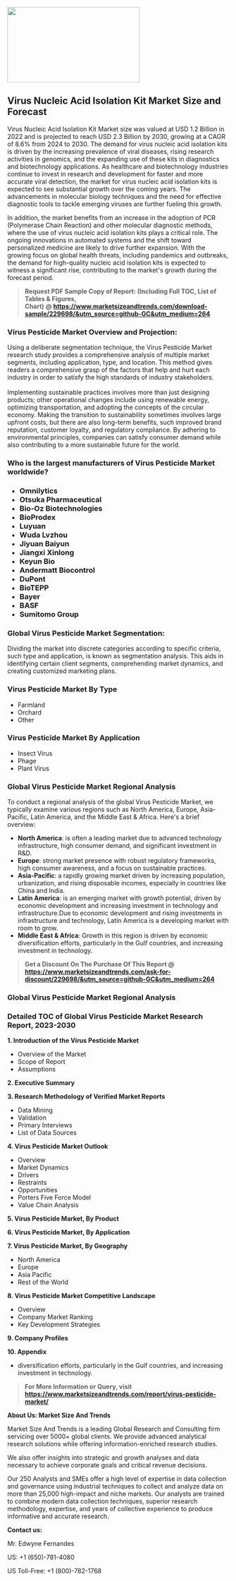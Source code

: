 <p><img class="alignnone size-medium wp-image-20088" src="https://ffe5etoiles.com/wp-content/uploads/2024/12/MST1-300x171.png" alt="" width="300" height="171" /></p><h2>Virus Nucleic Acid Isolation Kit Market Size and Forecast</h2><p>Virus Nucleic Acid Isolation Kit Market size was valued at USD 1.2 Billion in 2022 and is projected to reach USD 2.3 Billion by 2030, growing at a CAGR of 8.6% from 2024 to 2030. The demand for virus nucleic acid isolation kits is driven by the increasing prevalence of viral diseases, rising research activities in genomics, and the expanding use of these kits in diagnostics and biotechnology applications. As healthcare and biotechnology industries continue to invest in research and development for faster and more accurate viral detection, the market for virus nucleic acid isolation kits is expected to see substantial growth over the coming years. The advancements in molecular biology techniques and the need for effective diagnostic tools to tackle emerging viruses are further fueling this growth.</p><p>In addition, the market benefits from an increase in the adoption of PCR (Polymerase Chain Reaction) and other molecular diagnostic methods, where the use of virus nucleic acid isolation kits plays a critical role. The ongoing innovations in automated systems and the shift toward personalized medicine are likely to drive further expansion. With the growing focus on global health threats, including pandemics and outbreaks, the demand for high-quality nucleic acid isolation kits is expected to witness a significant rise, contributing to the market's growth during the forecast period.</p></p><blockquote id="" class=""><strong>Request PDF Sample Copy of Report: (Including Full TOC, List of Tables &amp; Figures, Chart)&nbsp;@&nbsp;<strong><a href="https://www.marketsizeandtrends.com/download-sample/229698/&utm_source=github-GC&utm_medium=264" target="_blank">https://www.marketsizeandtrends.com/download-sample/229698/&utm_source=github-GC&utm_medium=264</a></strong></strong></blockquote><h3 id="" class="">Virus Pesticide Market&nbsp;Overview and Projection:</h3><p id="" class="">Using a deliberate segmentation technique, the Virus Pesticide Market research study provides a comprehensive analysis of multiple market segments, including application, type, and location. This method gives readers a comprehensive grasp of the factors that help and hurt each industry in order to satisfy the high standards of industry stakeholders. <br /> <br />Implementing sustainable practices involves more than just designing products; other operational changes include using renewable energy, optimizing transportation, and adopting the concepts of the circular economy. Making the transition to sustainability sometimes involves large upfront costs, but there are also long-term benefits, such improved brand reputation, customer loyalty, and regulatory compliance. By adhering to environmental principles, companies can satisfy consumer demand while also contributing to a more sustainable future for the world.</p><h3 id="" class="">Who is the largest manufacturers of&nbsp;Virus Pesticide Market worldwide?</h3><h3 class=""><p><ul><li>Omnilytics </li><li> Otsuka Pharmaceutical </li><li> Bio-Oz Biotechnologies </li><li> BioProdex </li><li> Luyuan </li><li> Wuda Lvzhou </li><li> Jiyuan Baiyun </li><li> Jiangxi Xinlong </li><li> Keyun Bio </li><li> Andermatt Biocontrol </li><li> DuPont </li><li> BioTEPP </li><li> Bayer </li><li> BASF </li><li> Sumitomo Group</li></ul></p></h3><h3 id="" class="">Global&nbsp;Virus Pesticide Market Segmentation:</h3><p id="" class="">Dividing the market into discrete categories according to specific criteria, such type and application, is known as segmentation analysis. This aids in identifying certain client segments, comprehending market dynamics, and creating customized marketing plans.</p><h3 id="" class="">Virus Pesticide Market&nbsp;By Type</h3><p><p><ul><li>Farmland</li><li> Orchard</li><li> Other</p></li></ul></p></p><h3 id="" class="">Virus Pesticide Market&nbsp;By Application</h3><p class=""><p><ul><li>Insect Virus</li><li> Phage</li><li> Plant Virus</li></ul></p></p><h3 id="" class="">Global Virus Pesticide Market Regional Analysis</h3><p id="" class="">To conduct a regional analysis of the global Virus Pesticide Market, we typically examine various regions such as North America, Europe, Asia-Pacific, Latin America, and the Middle East &amp; Africa. Here's a brief overview:</p><ul><li><strong>North America</strong>: is often a leading market due to advanced technology infrastructure, high consumer demand, and significant investment in R&amp;D.</li><li><strong>Europe</strong>: strong market presence with robust regulatory frameworks, high consumer awareness, and a focus on sustainable practices.</li><li><strong>Asia-Pacific</strong>: a rapidly growing market driven by increasing population, urbanization, and rising disposable incomes, especially in countries like China and India.</li><li><strong>Latin America</strong>: is an emerging market with growth potential, driven by economic development and increasing investment in technology and infrastructure.Due to economic development and rising investments in infrastructure and technology, Latin America is a developing market with room to grow.</li><li><strong>Middle East &amp; Africa</strong>: Growth in this region is driven by economic diversification efforts, particularly in the Gulf countries, and increasing investment in technology.</li></ul><blockquote id="" class=""><strong>Get a Discount On The Purchase Of This Report @ <strong><a href="https://www.marketsizeandtrends.com/ask-for-discount/229698/&utm_source=github-GC&utm_medium=264" target="_blank">https://www.marketsizeandtrends.com/ask-for-discount/229698/&utm_source=github-GC&utm_medium=264</a></strong></strong></blockquote><h3 id="" class="">Global Virus Pesticide Market Regional Analysis</h3><h3 id="" class="">Detailed TOC of Global Virus Pesticide Market Research Report, 2023-2030</h3><p id="" class=""><strong>1. Introduction of the Virus Pesticide Market</strong></p><ul><li>Overview of the Market</li><li>Scope of Report</li><li>Assumptions</li></ul><p id="" class=""><strong>2. Executive Summary</strong></p><p id="" class=""><strong>3. Research Methodology of Verified Market Reports</strong></p><ul><li>Data Mining</li><li>Validation</li><li>Primary Interviews</li><li>List of Data Sources</li></ul><p id="" class=""><strong>4. Virus Pesticide Market Outlook</strong></p><ul><li>Overview</li><li>Market Dynamics</li><li>Drivers</li><li>Restraints</li><li>Opportunities</li><li>Porters Five Force Model</li><li>Value Chain Analysis</li></ul><p id="" class=""><strong>5. Virus Pesticide Market, By Product</strong></p><p id="" class=""><strong>6. Virus Pesticide Market, By Application</strong></p><p id="" class=""><strong>7. Virus Pesticide Market, By Geography</strong></p><ul><li>North America</li><li>Europe</li><li>Asia Pacific</li><li>Rest of the World</li></ul><p id="" class=""><strong>8. Virus Pesticide Market Competitive Landscape</strong></p><ul><li>Overview</li><li>Company Market Ranking</li><li>Key Development Strategies</li></ul><p id="" class=""><strong>9. Company Profiles</strong></p><p id="" class=""><strong>10. Appendix</strong></p><ul><li>diversification efforts, particularly in the Gulf countries, and increasing investment in technology.</li></ul><blockquote id="" class=""><strong>For More Information or Query, visit <strong><strong><a href="https://www.marketsizeandtrends.com/report/virus-pesticide-market/" target="_blank">https://www.marketsizeandtrends.com/report/virus-pesticide-market/</a></strong></strong></strong></blockquote><p id="" class=""><strong>About Us: Market Size And Trends</strong></p><p id="" class="">Market Size And Trends is a leading Global Research and Consulting firm servicing over 5000+ global clients. We provide advanced analytical research solutions while offering information-enriched research studies.</p><p id="" class="">We also offer insights into strategic and growth analyses and data necessary to achieve corporate goals and critical revenue decisions.</p><p id="" class="">Our 250 Analysts and SMEs offer a high level of expertise in data collection and governance using industrial techniques to collect and analyze data on more than 25,000 high-impact and niche markets. Our analysts are trained to combine modern data collection techniques, superior research methodology, expertise, and years of collective experience to produce informative and accurate research.</p><p id="" class=""><strong>Contact us:</strong></p><p id="" class="">Mr. Edwyne Fernandes</p><p id="" class="">US: +1 (650)-781-4080</p><p id="" class="">US Toll-Free: +1 (800)-782-1768</p>
